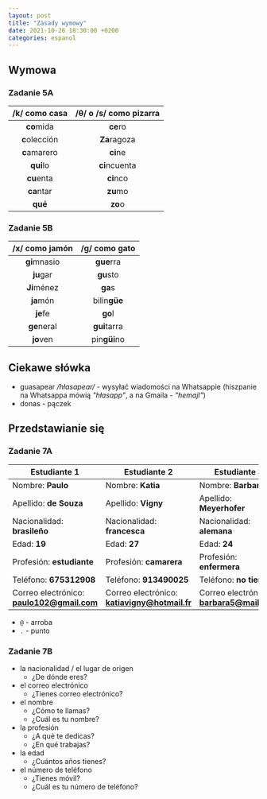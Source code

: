 ```yaml
---
layout: post
title: "Zasady wymowy"
date: 2021-10-26 18:30:00 +0200
categories: espanol
---
```


## Wymowa

### Zadanie 5A

| /k/ como **c**asa | /θ/ o /s/ como pi**z**arra |
| :---------------: | :------------------------: |
|    **co**mida     |          **ce**ro          |
|   **c**olección   |        **Za**ragoza        |
|   **c**amarero    |          **ci**ne          |
|     **qui**lo     |       **ci**ncuenta        |
|    **cu**enta     |         **ci**nco          |
|    **ca**ntar     |          **zu**mo          |
|      **qué**      |          **zo**o           |

### Zadanie 5B

| /x/ como **j**amón | /g/ como **g**ato |
| :----------------: | :---------------: |
|    **gi**mnasio    |    **gue**rra     |
|     **ju**gar      |     **gu**sto     |
|    **Ji**ménez     |      **ga**s      |
|     **ja**món      |   bilin**güe**    |
|      **je**fe      |      **go**l      |
|    **ge**neral     |   **gui**tarra    |
|     **jo**ven      |   pin**güi**no    |

## Ciekawe słówka

-   guasapear _/hłasapear/_ - wysyłać wiadomości na Whatsappie (hiszpanie na Whatsappa mówią _"hłasapp"_, a na Gmaila - _"hemajl"_)
-   donas - pączek

## Przedstawianie się

### Zadanie 7A

| Estudiante 1                               | Estudiante 2                                  | Estudiante 3                              |
| ------------------------------------------ | --------------------------------------------- | ----------------------------------------- |
| Nombre: **Paulo**                          | Nombre: **Katia**                             | Nombre: **Barbara**                       |
| Apellido: **de Souza**                     | Apellido: **Vigny**                           | Apellido: **Meyerhofer**                  |
| Nacionalidad: **brasileño**                | Nacionalidad: **francesca**                   | Nacionalidad: **alemana**                 |
| Edad: **19**                               | Edad: **27**                                  | Edad: **24**                              |
| Profesión: **estudiante**                  | Profesión: **camarera**                       | Profesión: **enfermera**                  |
| Teléfono: **675312908**                    | Teléfono: **913490025**                       | Teléfono: **no tiene**                    |
| Correo electrónico: **paulo102@gmail.com** | Correo electrónico: **katiavigny@hotmail.fr** | Correo electrónico: **barbara5@mail.com** |

- `@` - arroba
- `.` - punto

### Zadanie 7B

- la nacionalidad / el lugar de origen
  - ¿De dónde eres?
- el correo electrónico
  - ¿Tienes correo electrónico?
- el nombre
  - ¿Cómo te llamas?
  - ¿Cuál es tu nombre?
- la profesión
  - ¿A qué te dedicas?
  - ¿En qué trabajas?
- la edad
  - ¿Cuántos años tienes?
- el número de teléfono
  - ¿Tienes móvil?
  - ¿Cuál es tu número de teléfono?